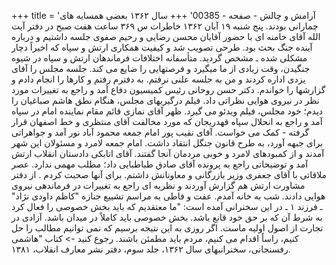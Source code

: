 +++
title = 'آرامش و چالش - صفحه - 00385'
+++
سال ۱۳۶۲ بعضی همسایه های چمارانی بودند. پنج شنبه ۱۹ آبان ۱۳۶۲ خاطرات س ۳۶۹ ساعت هفت صبح در دفتر آیت الله آقای خامنه ای با حضور آقایان محسن رضایی و رحیم صفوی جلسه داشتیم و درباره آینده جنگ بحث بود. طرحی تصویب شد و کیفیت همکاری ارتش و سپاه که اخیراً دچار مشکلی شده ـ مشخص گردید. متأسفانه اختلافات فرماندهان ارتش و سپاه در شیوه جنگیدن، وقت زیادی از ما میگیرد و فرصتهایی را ضایع می کند. جلسه مجلس را آقای یزدی اداره کردند و من به جلسه علنی نرفتم. به دفترم رفتم و کارها را انجام دادم و گزارشها را خواندم. دکتر حسن روحانی رئیس کمیسیون دفاع آمد و راجع به تغییرات مورد نظر در نیروی هوایی نظراتی داد. فیلم درگیریهای مجلس، هنگام نطق هاشم صباغیان را دیدم؛ خود مجلس، فیلم ویدئو می گیرد. ظهر آقای نمازی قائم مقام نماینده امام در سپاه آمد و راجع به انحلال سپاه قهدریجان که مورد مخالفت آقای منتظری و خط اصفهان قرار گرفته - کمک می خواست. آقای نقیب پور امام جمعه محمود آباد نور آمد و جواهراتی برای جبهه آورد، به طرح قانون جنگل انتقاد داشت. امام جمعه لامرد و مسئولان این شهر آمدند و از کمبودهای لامرد و خوبی مردمان آنجا گفتند. آقای اتابکی دادستان انقلاب ارتش آمد و توضیحاتی راجع به پرونده آقای صادق طباطبایی داد؛ مطلب مهمی ندارد. عصر ملاقاتی با آقای جعفری وزیر بازرگانی و معاونانش داشتم. برای آنها صحبت کردم . از دفتر مشاورت ارتش هم گزارش آوردند و نظریه ای راجع به تغییرات در فرماندهی نیروی هوایی دادند. شب به خانه آمدم. عفت و فاطی به مراسم تشییع جنازه "کاظم داودی نژاد" ـ فرزند ۱ ـ در این سخنرانی آمده است: "ما معتقدیم که باید بخش خصوصی را فعال کرد به شرط آن که بر حق خود قانع باشد. بخش خصوصی باید کاملاً در میدان باشد. آزادی در تجارت از اصول اولیه ماست. اگر روزی به این نتیجه برسیم که نمی توانیم مطالب را حل کنیم، راساً اقدام می کنیم، مردم باید مطمئن باشند. رجوع کنید -> کتاب "هاشمی رفسنجانی، سخنرانیهای سال ۱۳۶۲، جلد سوم، دفتر نشر معارف انقلاب، ۱۳۸۱.